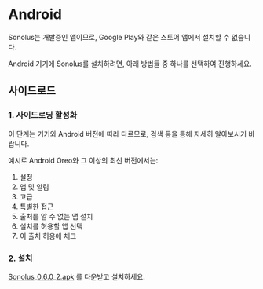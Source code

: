 # Android

Sonolus는 개발중인 앱이므로, Google Play와 같은 스토어 앱에서 설치할 수 없습니다.

Android 기기에 Sonolus를 설치하려면, 아래 방법들 중 하나를 선택하여 진행하세요.

## 사이드로드

### 1. 사이드로딩 활성화

이 단계는 기기와 Android 버전에 따라 다르므로, 검색 등을 통해 자세히 알아보시기 바랍니다.

예시로 Android Oreo와 그 이상의 최신 버전에서는:

1. 설정
2. 앱 및 알림
3. 고급
4. 특별한 접근
5. 출처를 알 수 없는 앱 설치
6. 설치를 허용할 앱 선택
7. 이 출처 허용에 체크

### 2. 설치

[Sonolus_0.6.0_2.apk](https://sonolus.com/download/Sonolus_0.6.0_2.apk) 를 다운받고 설치하세요.

